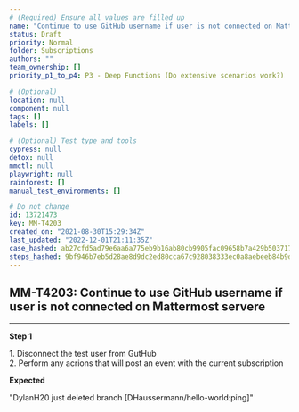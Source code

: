 ```yaml
---
# (Required) Ensure all values are filled up
name: "Continue to use GitHub username if user is not connected on Mattermost servere"
status: Draft
priority: Normal
folder: Subscriptions
authors: ""
team_ownership: []
priority_p1_to_p4: P3 - Deep Functions (Do extensive scenarios work?)

# (Optional)
location: null
component: null
tags: []
labels: []

# (Optional) Test type and tools
cypress: null
detox: null
mmctl: null
playwright: null
rainforest: []
manual_test_environments: []

# Do not change
id: 13721473
key: MM-T4203
created_on: "2021-08-30T15:29:34Z"
last_updated: "2022-12-01T21:11:35Z"
case_hashed: ab27cfd5ad79e6aa6a775eb9b16ab80cb9905fac09658b7a429b503717aab6ebea268af2d327c96ad98d9f589613cfec
steps_hashed: 9bf946b7eb5d28ae8d9dc2ed80cca67c928038333ec0a8aebeeb84b9df07a0183eb4a828ce478fcd4cd2a81f5d0a2fe9
---
```


<!-- (Auto-generated) Based on frontmatter's "key" and "name" -->

## MM-T4203: Continue to use GitHub username if user is not connected on Mattermost servere

---

**Step 1**

1\. Disconnect the test user from GutHub\
2\. Perform any acrions that will post an event with the current subscription

**Expected**

"DylanH20 just deleted branch \[DHaussermann/hello-world:ping]"
